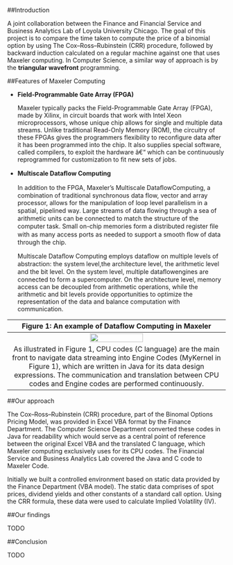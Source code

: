 ##Introduction

A joint collaboration between the Finance and Financial Service and Business Analytics Lab of Loyola University Chicago. The goal of this project is to compare the time taken to compute the price of a binomial option by using The Cox–Ross–Rubinstein (CRR) procedure, followed by backward induction calculated on a regular machine against one that uses Maxeler computing. In Computer Science, a similar way of approach is by the **triangular wavefront** programming.

##Features of Maxeler Computing

-   **Field-Programmable Gate Array (FPGA)**

    Maxeler typically packs the Field-Programmable Gate Array (FPGA), made by Xilinx, in circuit boards that work with Intel Xeon microprocessors, whose unique chip allows for single and multiple data streams. Unlike traditional Read-Only Memory (ROM), the circuitry of these FPGAs gives the programmers flexibility to reconfigure data after it has been programmed into the chip.  It also supplies special software, called compilers, to exploit the hardware â€“ which can be continuously reprogrammed for customization to fit new sets of jobs. 
	
	
-   **Multiscale Dataﬂow Computing**

	In addition to the FPGA, Maxeler’s Multiscale DataﬂowComputing, a combination of traditional synchronous data flow, vector and array processor, allows for the manipulation of loop level parallelism in a spatial, pipelined way. Large streams of data ﬂowing through a sea of arithmetic units can be connected to match the structure of the computer task. Small on-chip memories form a distributed register ﬁle with as many access ports as needed to support a smooth ﬂow of data through the chip.

	Multiscale Dataﬂow Computing employs dataﬂow on multiple levels of abstraction: the system level,the architecture level, the arithmetic level and the bit level. On the system level, multiple dataﬂowengines are connected to form a supercomputer. On the architecture level, memory access can be decoupled from arithmetic operations, while the arithmetic and bit levels provide opportunities to optimize the representation of the data and balance computation with communication.

<style>
img[alt="maxcompiler"] { 
  max-width:  50%; 
  display: block;
}
</style>

|Figure 1: An example of Dataflow Computing in Maxeler|
|:-------------:|
|<img height="50%" width="50%" src="https://raw.githubusercontent.com/jlroo/maxeler/master/IMG/MAXCOMPILER.png">|
| As illustrated in Figure 1, CPU codes (C language) are the main front to navigate data streaming into Engine Codes (MyKernel in Figure 1), which are written in Java for its data design expressions. The communication and translation between CPU codes and Engine codes are performed continuously.|


##Our approach

The Cox–Ross–Rubinstein (CRR) procedure, part of the Binomal Options Pricing Model, was provided in Excel VBA format by the Finance Department. The Computer Science Department converted these codes in Java for readability which would serve as a central point of reference between the original Excel VBA and the translated C language, which Maxeler computing exclusively uses for its CPU codes. The Financial Service and Business Analytics Lab covered the Java and C code to Maxeler Code.

Initially we built a controlled environment based on static data provided by the Finance Department (VBA model). The static data comprises of spot prices, dividend yields and other constants of a standard call option. Using the CRR formula, these data were used to calculate Implied Volatility (IV).

##Our findings

TODO

##Conclusion

TODO

